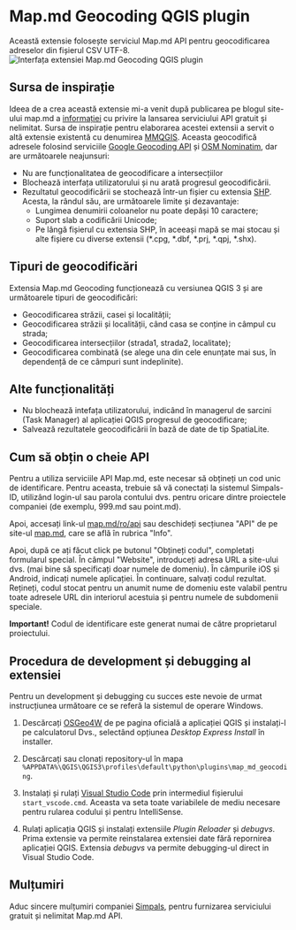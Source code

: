 # Map.md Geocoding QGIS plugin

Această extensie folosește serviciul Map.md API pentru geocodificarea adreselor din fișierul CSV UTF-8.
![Interfața extensiei Map.md Geocoding QGIS plugin](https://i.ibb.co/LCbC7Xh/Annotation-2019-06-12-152915.png)

## Sursa de inspirație

Ideea de a crea această extensie mi-a venit după publicarea pe blogul site-ului map.md a [informației](https://map.md/ru/blog/map-md-lanseaza-setul-de-servicii-api) cu privire la lansarea serviciului API gratuit și nelimitat.
Sursa de inspirație pentru elaborarea acestei extensii a servit o altă extensie existentă cu denumirea [MMQGIS](https://plugins.qgis.org/plugins/mmqgis/).
Aceasta geocodifică adresele folosind serviciile [Google Geocoding API](https://developers.google.com/maps/documentation/geocoding/start) și [OSM Nominatim](https://nominatim.openstreetmap.org/), dar are următoarele neajunsuri:

* Nu are funcționalitatea de geocodificare a intersecțiilor
* Blochează interfața utilizatorului și nu arată progresul geocodificării.
* Rezultatul geocodificării se stochează într-un fișier cu extensia [SHP](https://en.wikipedia.org/wiki/Shapefile). Acesta, la rândul său, are următoarele limite și dezavantaje:
  * Lungimea denumirii coloanelor nu poate depăși 10 caractere;
  * Suport slab a codificării Unicode;
  * Pe lângă fișierul cu extensia SHP, în aceeași mapă se mai stocau și alte fișiere cu diverse extensii (*.cpg, *.dbf, *.prj, *.qpj, *.shx).

## Tipuri de geocodificări

Extensia Map.md Geocoding funcționează cu versiunea QGIS 3 și are următoarele tipuri de geocodificări:

* Geocodificarea străzii, casei și localității;
* Geocodificarea străzii și localității, când casa se conține in câmpul cu strada;
* Geocodificarea intersecțiilor (strada1, strada2, localitate);
* Geocodificarea combinată (se alege una din cele enunțate mai sus, în dependență de ce câmpuri sunt indeplinite).

## Alte funcționalități

* Nu blochează intefața utilizatorului, indicând în managerul de sarcini (Task Manager) al aplicației QGIS progresul de geocodificare;
* Salvează rezultatele geocodificării în bază de date de tip SpatiaLite.

## Cum să obțin o cheie API

Pentru a utiliza serviciile API Map.md, este necesar să obțineți un cod unic de identificare. Pentru aceasta, trebuie să vă conectați la sistemul Simpals-ID, utilizând login-ul sau parola contului dvs. pentru oricare dintre proiectele companiei (de exemplu, 999.md sau point.md).

Apoi, accesați link-ul [map.md/ro/api](map.md/ro/api) sau deschideți secțiunea "API" de pe site-ul [map.md](https://map.md), care se află în rubrica "Info".

Apoi, după ce ați făcut click pe butonul "Obțineți codul", completați formularul special. În câmpul "Website", introduceți adresa URL a site-ului dvs. (mai bine să specificați doar numele de domeniu). În câmpurile iOS și Android, indicați numele aplicației. În continuare, salvați codul rezultat. Rețineți, codul stocat pentru un anumit nume de domeniu este valabil pentru toate adresele URL din interiorul acestuia și pentru numele de subdomenii speciale.

**Important!** Codul de identificare este generat numai de către proprietarul proiectului.

## Procedura de development și debugging al extensiei

Pentru un development și debugging cu succes este nevoie de urmat instrucțiunea următoare ce se referă la sistemul de operare Windows.

1. Descărcați [OSGeo4W](https://qgis.org/en/site/forusers/download.html) de pe pagina oficială a aplicației QGIS și instalați-l pe calculatorul Dvs., selectând opțiunea *Desktop Express Install* în installer.

2. Descărcați sau clonați repository-ul în mapa `%APPDATA%\QGIS\QGIS3\profiles\default\python\plugins\map_md_geocoding`.

3. Instalați și rulați [Visual Studio Code](https://code.visualstudio.com/) prin intermediul fișierului `start_vscode.cmd`. Aceasta va seta toate variabilele de mediu necesare pentru rularea codului și pentru IntelliSense.

4. Rulați aplicația QGIS și instalați extensiile *Plugin Reloader* și *debugvs*. Prima extensie va permite reinstalarea extensiei date fără repornirea aplicației QGIS. Extensia *debugvs* va permite debugging-ul direct in Visual Studio Code.

## Mulțumiri

Aduc sincere mulțumiri companiei [Simpals](https://simpals.com), pentru furnizarea serviciului gratuit și nelimitat Map.md API.
